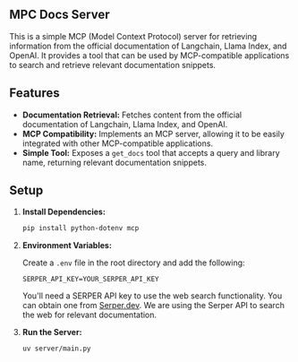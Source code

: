 ## MPC Docs Server

This is a simple MCP (Model Context Protocol) server for retrieving information from the official documentation of Langchain, Llama Index, and OpenAI. It provides a tool that can be used by MCP-compatible applications to search and retrieve relevant documentation snippets.

## Features

-   **Documentation Retrieval:** Fetches content from the official documentation of Langchain, Llama Index, and OpenAI.
-   **MCP Compatibility:** Implements an MCP server, allowing it to be easily integrated with other MCP-compatible applications.
-   **Simple Tool:** Exposes a `get_docs` tool that accepts a query and library name, returning relevant documentation snippets.

## Setup

1.  **Install Dependencies:**

    ```bash
    pip install python-dotenv mcp
    ```

2.  **Environment Variables:**

    Create a `.env` file in the root directory and add the following:

    ```
    SERPER_API_KEY=YOUR_SERPER_API_KEY
    ```

    You'll need a SERPER API key to use the web search functionality. You can obtain one from [Serper.dev](https://serper.dev/). We are using the Serper API to search the web for relevant documentation.

3.  **Run the Server:**

    ```bash
    uv server/main.py
    ```


